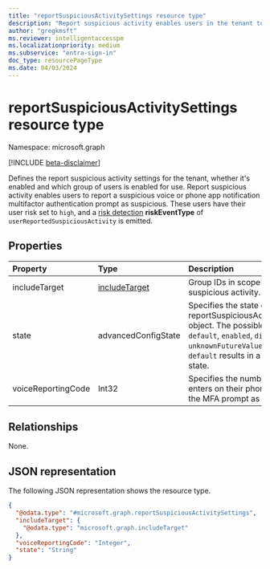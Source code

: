 ```yaml
---
title: "reportSuspiciousActivitySettings resource type"
description: "Report suspicious activity enables users in the tenant to report multifactor authentication prompts as suspicious, indicating the user's credentials may have been compromised."
author: "gregkmsft"
ms.reviewer: intelligentaccesspm
ms.localizationpriority: medium
ms.subservice: "entra-sign-in"
doc_type: resourcePageType
ms.date: 04/03/2024
---
```


# reportSuspiciousActivitySettings resource type

Namespace: microsoft.graph

[!INCLUDE [beta-disclaimer](../../includes/beta-disclaimer.md)]

Defines the report suspicious activity settings for the tenant, whether it's enabled and which group of users is enabled for use. Report suspicious activity enables users to report a suspicious voice or phone app notification multifactor authentication prompt as suspicious. These users have their user risk set to `high`, and a [risk detection](riskdetection.md) **riskEventType** of `userReportedSuspiciousActivity` is emitted.

## Properties
|Property|Type|Description|
|:---|:---|:---|
|includeTarget|[includeTarget](../resources/includetarget.md)|Group IDs in scope for report suspicious activity.|
|state|advancedConfigState|Specifies the state of the reportSuspiciousActivitySettings object. The possible values are: `default`, `enabled`, `disabled`, `unknownFutureValue`. Setting to `default` results in a disabled state.|
|voiceReportingCode|Int32|Specifies the number the user enters on their phone to report the MFA prompt as suspicious.|

## Relationships
None.

## JSON representation
The following JSON representation shows the resource type.
<!-- {
  "blockType": "resource",
  "@odata.type": "microsoft.graph.reportSuspiciousActivitySettings"
}
-->
``` json
{
  "@odata.type": "#microsoft.graph.reportSuspiciousActivitySettings",
  "includeTarget": {
    "@odata.type": "microsoft.graph.includeTarget"
  },
  "voiceReportingCode": "Integer",
  "state": "String"
}
```


